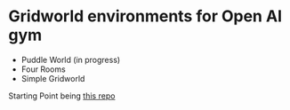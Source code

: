# Gridworld environments for Open AI gym

* Puddle World (in progress)
* Four Rooms
* Simple Gridworld

Starting Point being [this repo](https://github.com/aharutyu/gym-gridworlds)
